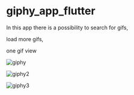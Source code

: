 # giphy_app_flutter

In this app there is a possibility to search for gifs,

load more gifs,

one gif view

![giphy](https://user-images.githubusercontent.com/97510856/183837975-65fa851b-f025-4477-9619-41225e4f9860.png)

![giphy2](https://user-images.githubusercontent.com/97510856/183837994-ad34d8e0-29d7-4fde-a105-e7d803f8534f.png)

![giphy3](https://user-images.githubusercontent.com/97510856/183838006-299a247a-7e6e-4a26-97ef-3d7e5efa3213.png)
